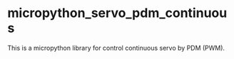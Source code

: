 # micropython_servo_pdm_continuous
This is a micropython library for control continuous servo by PDM (PWM).
